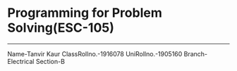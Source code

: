 # Programming for Problem Solving(ESC-105)
--------
Name-Tanvir Kaur
ClassRollno.-1916078
UniRollno.-1905160
Branch-Electrical
Section-B

